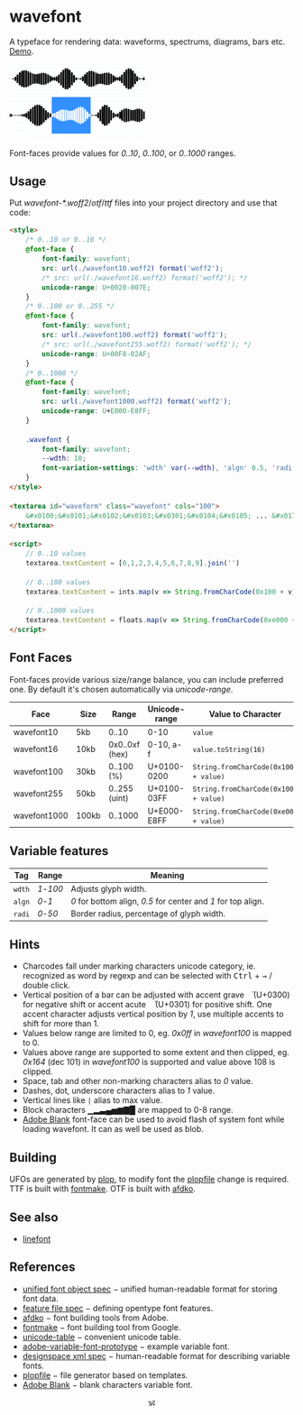 # wavefont

A typeface for rendering data: waveforms, spectrums, diagrams, bars etc. [Demo](https://a-vis.github.io/wavefont).

<a href="https://a-vis.github.io/wavefont"><img src="./preview.png" width="240px"/></a>

Font-faces provide values for _0..10_, _0..100_, or _0..1000_ ranges.

## Usage

<!-- Get [wavefont.otf](./wavefont.otf) or [wavefont.ttf](./wavefont.ttf). -->
Put _wavefont-*.woff2_/_otf_/_ttf_ files into your project directory and use that code:

```html
<style>
	/* 0..10 or 0..16 */
	@font-face {
		font-family: wavefont;
		src: url(./wavefont10.woff2) format('woff2');
		/* src: url(./wavefont16.woff2) format('woff2'); */
		unicode-range: U+0020-007E;
	}
	/* 0..100 or 0..255 */
	@font-face {
		font-family: wavefont;
		src: url(./wavefont100.woff2) format('woff2');
		/* src: url(./wavefont255.woff2) format('woff2'); */
		unicode-range: U+00F8-02AF;
	}
	/* 0..1000 */
	@font-face {
		font-family: wavefont;
		src: url(./wavefont1000.woff2) format('woff2');
		unicode-range: U+E000-E8FF;
	}

	.wavefont {
		font-family: wavefont;
		--wdth: 10;
		font-variation-settings: 'wdth' var(--wdth), 'algn' 0.5, 'radi' 30;
	}
</style>

<textarea id="waveform" class="wavefont" cols="100">
	&#x0100;&#x0101;&#x0102;&#x0103;&#x0301;&#x0104;&#x0105; ... &#x017f;
</textarea>

<script>
	// 0..10 values
	textarea.textContent = [0,1,2,3,4,5,6,7,8,9].join('')

	// 0..100 values
	textarea.textContent = ints.map(v => String.fromCharCode(0x100 + v)).join('')

	// 0..1000 values
	textarea.textContent = floats.map(v => String.fromCharCode(0xe000 + v)).join('')
</script>
```

## Font Faces

Font-faces provide various size/range balance, you can include preferred one. By default it's chosen automatically via _unicode-range_.

Face 					| Size 	| Range 					| Unicode-range	| Value to Character
---|---|---|---|---
wavefont10 		| 5kb 	| 0..10 					| 0-10 					| `value`
wavefont16 		| 10kb 	| 0x0..0xf (hex) 	| 0-10, a-f 		| `value.toString(16)`
wavefont100 	| 30kb 	| 0..100 (%) 			| U+0100-0200 	| `String.fromCharCode(0x100 + value)`
wavefont255 	| 50kb	| 0..255 (uint)		| U+0100-03FF 	| `String.fromCharCode(0x100 + value)`
wavefont1000 	| 100kb	| 0..1000 				| U+E000-E8FF 	| `String.fromCharCode(0xe000 + value)`

## Variable features

Tag | Range | Meaning
---|---|---
`wdth` | _1_-_100_ | Adjusts glyph width.
`algn` | _0_-_1_ | _0_ for bottom align, _0.5_ for center and _1_ for top align.
`radi` | _0_-_50_ | Border radius, percentage of glyph width.

## Hints

* Charcodes fall under marking characters unicode category, ie. recognized as word by regexp and can be selected with <kbd>Ctrl</kbd> + <kbd>→</kbd> / double click.
* Vertical position of a bar can be adjusted with accent grave <kbd>&nbsp;&#x0300;</kbd> (U+0300) for negative shift or accent acute <kbd>&nbsp;&#x0301;</kbd> (U+0301) for positive shift. One accent character adjusts vertical position by _1_, use multiple accents to shift for more than 1.
* Values below range are limited to 0, eg. _0x0ff_ in _wavefont100_ is mapped to 0.
* Values above range are supported to some extent and then clipped, eg. _0x164_ (dec 101) in _wavefont100_ is supported and value above 108 is clipped.
* Space, tab and other non-marking characters alias to _0_ value.
* Dashes, dot, underscore characters alias to _1_ value.
* Vertical lines like `|` alias to max value.
* Block characters ▁▂▃▄▅▆▇█ are mapped to 0-8 range.
* [Adobe Blank](https://github.com/adobe-fonts/adobe-blank-vf) font-face can be used to avoid flash of system font while loading wavefont. It can as well be used as blob.


## Building

UFOs are generated by [plop](https://github.com/plopjs/plop), to modify font the [plopfile](./plopfile.js) change is required.
TTF is built with [fontmake](https://github.com/googlefonts/fontmake). OTF is built with [afdko](https://adobe-type-tools.github.io/afdko/).

## See also

* [linefont](https://github.com/a-vis/linefont)

## References

* [unified font object spec](https://unifiedfontobject.org/versions/ufo3) − unified human-readable format for storing font data.
* [feature file spec](https://adobe-type-tools.github.io/afdko/OpenTypeFeatureFileSpecification.html#6.h) − defining opentype font features.
* [afdko](https://adobe-type-tools.github.io/afdko/) − font building tools from Adobe.
* [fontmake](https://github.com/googlefonts/fontmake) − font building tool from Google.
* [unicode-table](https://unicode-table.com/) − convenient unicode table.
* [adobe-variable-font-prototype](https://github.com/adobe-fonts/adobe-variable-font-prototype) − example variable font.
* [designspace xml spec](https://github.com/fonttools/fonttools/tree/main/Doc/source/designspaceLib#document-xml-structure) − human-readable format for describing variable fonts.
* [plopfile](https://github.com/plopjs/plop#built-in-actions) − file generator based on templates.
* [Adobe Blank](https://github.com/adobe-fonts/adobe-blank-vf) − blank characters variable font.

<p align="center">🕉<p>

